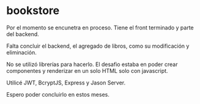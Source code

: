 # bookstore
Por el momento se encunetra en proceso. Tiene el front terminado y parte del backend.

Falta concluir el backend, el agregado de libros, como su modificación y eliminación.

No se utilizó librerías para hacerlo. El desafio estaba en poder crear componentes y renderizar en un solo HTML solo con javascript.

Utilicé JWT, BcryptJS, Express y Jason Server.

Espero poder concluirlo en estos meses.

